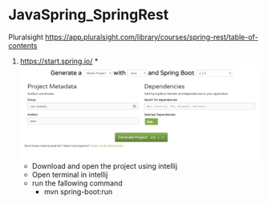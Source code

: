 # JavaSpring_SpringRest
Pluralsight https://app.pluralsight.com/library/courses/spring-rest/table-of-contents

1. https://start.spring.io/
    * 
    ![Spring Initializer](https://github.com/kumudug/JavaSpring_SpringRest/blob/master/Spring_Init.png)
    * Download and open the project using intellij
    * Open terminal in intellij
    * run the fallowing command
        * mvn spring-boot:run
